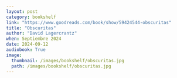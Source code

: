 ```yaml
---
layout: post
category: bookshelf
link: "https://www.goodreads.com/book/show/59424544-obscuritas"
title: "Obscuritas"
author: "David Lagercrantz"
when: Septiembre 2024
date: 2024-09-12
audiobook: True
image:
  thumbnail: /images/bookshelf/obscuritas.jpg
  path: /images/bookshelf/obscuritas.jpg
---
```

